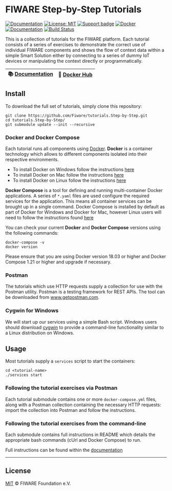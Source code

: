 # FIWARE Step-by-Step Tutorials

[![Documentation](https://nexus.lab.fiware.org/repository/raw/public/badges/chapters/documentation.svg)](https://fiware-tutorials.rtfd.io)
[![License: MIT](https://img.shields.io/github/license/fiware/tutorials.Step-by-Step.svg)](https://opensource.org/licenses/MIT)
[![Support badge](https://nexus.lab.fiware.org/repository/raw/public/badges/stackoverflow/fiware.svg)](https://stackoverflow.com/questions/tagged/fiware)
[![Docker](https://img.shields.io/docker/pulls/fiware/tutorials.context-provider.svg)](https://hub.docker.com/r/fiware/tutorials.context-provider/)
<br/>
[![Documentation](https://img.shields.io/readthedocs/fiware-tutorials.svg)](https://fiware-tutorials.rtfd.io)
[![Build Status](https://img.shields.io/travis/Fiware/tutorials.Step-by-Step.svg)](https://travis-ci.org/Fiware/tutorials.Step-by-Step)

This is a collection of tutorials for the FIWARE platform. Each tutorial
consists of a series of exercises to demonstrate the correct use of individual
FIWARE components and shows the flow of context data within a simple Smart
Solution either by connecting to a series of dummy IoT devices or manipulating
the context directly or programmatically.

 | :books: [Documentation](https://fiware-tutorials.rtfd.io) | :whale: [Docker Hub](https://hub.docker.com/r/fiware/tutorials.context-provider/) |
| ---| ---|


## Install

To download the full set of tutorials, simply clone this repository:

```console
git clone https://github.com/Fiware/tutorials.Step-by-Step.git
cd tutorials.Step-by-Step/
git submodule update --init --recursive
```

### Docker and Docker Compose

Each tutorial runs all components using [Docker](https://www.docker.com).
**Docker** is a container technology which allows to different components
isolated into their respective environments.

-   To install Docker on Windows follow the instructions
    [here](https://docs.docker.com/docker-for-windows/)
-   To install Docker on Mac follow the instructions
    [here](https://docs.docker.com/docker-for-mac/)
-   To install Docker on Linux follow the instructions
    [here](https://docs.docker.com/install/)

**Docker Compose** is a tool for defining and running multi-container Docker
applications. A series of `*.yaml` files are used configure the required
services for the application. This means all container services can be brought
up in a single command. Docker Compose is installed by default as part of Docker
for Windows and Docker for Mac, however Linux users will need to follow the
instructions found [here](https://docs.docker.com/compose/install/)

You can check your current **Docker** and **Docker Compose** versions using the
following commands:

```console
docker-compose -v
docker version
```

Please ensure that you are using Docker version 18.03 or higher and Docker
Compose 1.21 or higher and upgrade if necessary.

### Postman

The tutorials which use HTTP requests supply a collection for use with the
Postman utility. Postman is a testing framework for REST APIs. The tool can be
downloaded from www.getpostman.com.

### Cygwin for Windows

We will start up our services using a simple Bash script. Windows users should
download [cygwin](http://www.cygwin.com/) to provide a command-line
functionality similar to a Linux distribution on Windows.

## Usage

Most tutorials supply a `services` script to start the containers:

```console
cd <tutorial-name>
./services start
```

### Following the tutorial exercises via Postman

Each tutorial submodule contains one or more `docker-compose.yml` files, along
with a Postman collection containing the necessary HTTP requests: import the
collection into Postman and follow the instructions.

### Following the tutorial exercises from the command-line

Each submodule contains full instructions in README which details the
appropriate bash commands (cUrl and Docker Compose) to run.

Full instructions can be found within the
[documentation](https://fiware-tutorials.rtfd.io)

---

## License

[MIT](LICENSE) © FIWARE Foundation e.V.

